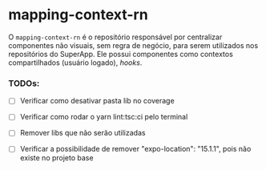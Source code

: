 # mapping-context-rn

O `mapping-context-rn` é o repositório responsável por centralizar componentes não visuais, sem regra de negócio, para serem utilizados nos repositórios do SuperApp. Ele possui componentes como contextos compartilhados (usuário logado), _hooks_.

### TODOs:

- [ ] Verificar como desativar pasta lib no coverage
- [ ] Verificar como rodar o yarn lint:tsc:ci pelo terminal
- [ ] Remover libs que não serão utilizadas
- [ ] Verificar a possibilidade de remover "expo-location": "15.1.1", pois não existe no projeto base


